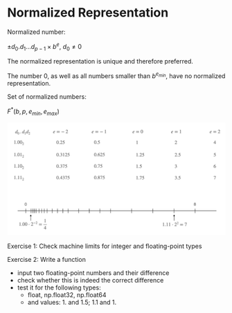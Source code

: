 # Normalized Representation

Normalized number:

$`\pm d_0.d_1 ... d_{p-1} \times b^e`$, $`d_0 \ne 0`$

The normalized representation is unique and therefore preferred.

The number 0, as well as all numbers smaller than $`b^{e_{min}}`$, have no normalized representation.

Set of normalized numbers:

$`F^*(b, p, e_{min}, e_{max})`$

<div>
<img src="../img/holes_in_value_range_example.png" width="800"/>
</div>

Exercise 1: Check machine limits for integer and floating-point types

Exercise 2: Write a function

 * input two floating-point numbers and their difference 
 * check whether this is indeed the correct difference
 * test it for the following types:
   * float, np.float32, np.float64
   *  and values: 1. and 1.5; 1.1 and 1.

